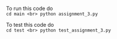 To run this code do <br> 
``cd main <br>
python assignment_3.py``

To test this code do <br>
``cd test <br>
python test_assignment_3.py``
